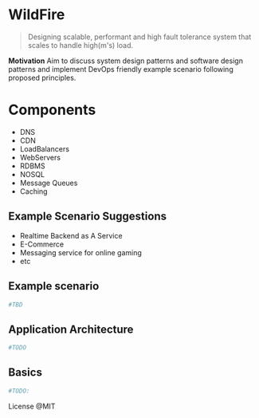 WildFire
=================
> Designing scalable, performant and high fault tolerance system that scales to handle high(m's) load. 

**Motivation**
Aim to discuss system design patterns and software design patterns and implement DevOps friendly example scenario following proposed principles. 


# Components
 - DNS
 - CDN
 - LoadBalancers
 - WebServers
 - RDBMS
 - NOSQL
 - Message Queues
 - Caching

## Example Scenario Suggestions
- Realtime Backend as A Service
- E-Commerce 
- Messaging service for online gaming
- etc

## Example scenario
```sh
#TBD
```

## Application Architecture
```sh
#TODO
```

## Basics

```sh
#TODO:
```



License @MIT